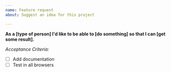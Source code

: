 ```yaml
---
name: Feature request
about: Suggest an idea for this project

---
```


**As a [type of person] I'd like to be able to [do something] so that I can [get some result].**

*Acceptance Criteria:*
- [ ] Add documentation
- [ ] Test in all browsers
